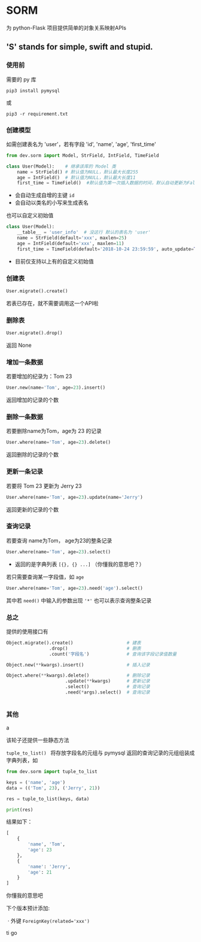 # SORM

为 python-Flask 项目提供简单的对象关系映射APIs

## 'S' stands for simple, swift and stupid.



### 使用前

需要的 py 库

```
pip3 install pymysql
```

或

```
pip3 -r requirement.txt
```



### 创建模型

如需创建表名为 'user'，若有字段 'id', 'name', 'age', 'first_time'

```python
from dev.sorm import Model, StrField, IntField, TimeField

class User(Model):    # 继承该库的 Model 类
    name = StrField() # 默认值为NULL，默认最大长度255
    age = IntField()  # 默认值为NULL，默认最大长度11
    first_time = TimeField()  #默认值为第一次插入数据的时间，默认自动更新为False
```

- 会自动生成自增的主键 `id`
- 会自动以类名的小写来生成表名

也可以自定义初始值

```python
class User(Model):
    __table__ = 'user_info'  # 没这行 默认的表名为 'user'
    name = StrField(default='xxx', maxlen=25)
    age = IntField(default='xxx', maxlen=11)
    first_time = TimeField(default='2018-10-24 23:59:59', auto_update=True)
```

- 目前仅支持以上有的自定义初始值



### 创建表

```python
User.migrate().create()
```

若表已存在，就不需要调用这一个API啦





### 删除表

```python
User.migrate().drop()
```

返回 None



### 增加一条数据

若要增加的纪录为：Tom 23

```python
User.new(name='Tom', age=23).insert()
```

返回增加的记录的个数



### 删除一条数据

若要删除name为Tom，age为 23 的记录

```python
User.where(name='Tom', age=23).delete()
```

返回删除的记录的个数



### 更新一条记录

若要将 Tom 23 更新为 Jerry 23

```python
User.where(name='Tom', age=23).update(name='Jerry')
```

返回更新的记录的个数



### 查询记录

若要查询 name为Tom， age为23的整条记录

```python
User.where(name='Tom', age=23).select()
```

- 返回的是字典列表  `[{}, {} ...]`  （你懂我的意思吧？）

若只需要查询某一字段值，如 `age`

```python
User.where(name='Tom', age=23).need('age').select()
```

其中若 `need()` 中输入的参数出现 `'*'` 也可以表示查询整条记录



### 总之

提供的使用接口有

```python
Object.migrate().create()                    # 建表
                .drop()                      # 删表
    			.count('字段名')              # 查询该字段记录值数量

Object.new(**kwargs).insert() 			     # 插入记录

Object.where(**kwargs).delete()              # 删除记录
                      .update(**kwargs)      # 更新记录
                      .select()              # 查询记录
                      .need(*args).select()  # 查询记录
                      
```



### 其他

a

该轮子还提供一些静态方法

`tuple_to_list() `  将存放字段名的元组与 pymysql 返回的查询记录的元组组装成字典列表，如

```python
from dev.sorm import tuple_to_list

keys = ('name', 'age')
data = (('Tom', 23), ('Jerry', 21))

res = tuple_to_list(keys, data)

print(res)
```

结果如下：

```python
[
    {
        'name', 'Tom',
        'age': 23
    },
    {
        'name': 'Jerry',
        'age': 21
    }
]
```

你懂我的意思吧





下个版本预计添加:

​	· 外键 `ForeignKey(related='xxx')` 

ti go